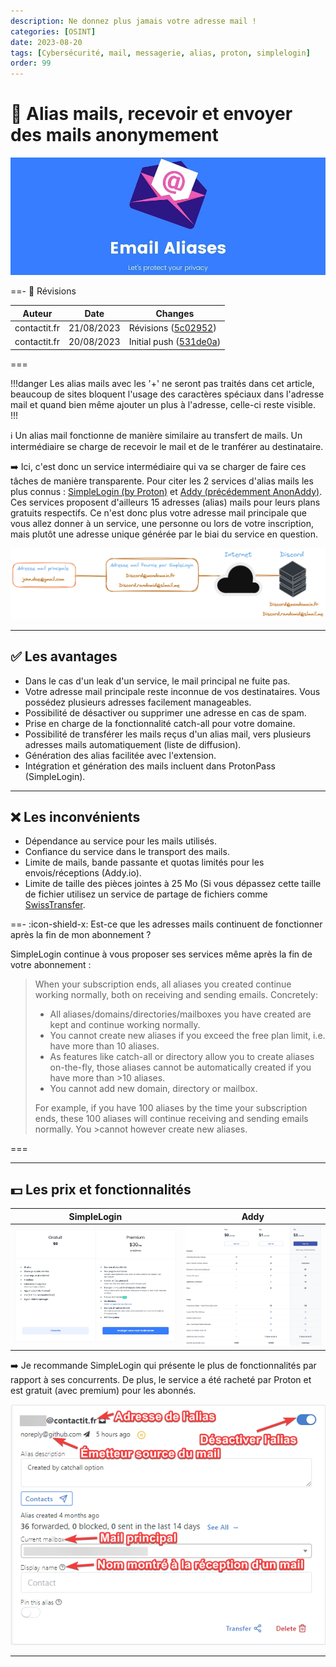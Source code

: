 ```yaml
---
description: Ne donnez plus jamais votre adresse mail !
categories: [OSINT]
date: 2023-08-20
tags: [Cybersécurité, mail, messagerie, alias, proton, simplelogin]
order: 99
---
```


# :incoming_envelope: Alias mails, recevoir et envoyer des mails anonymement

![(Source : SimpleLogin)](images/eamailaliases.webp)

==- :wrench: Révisions

Auteur | Date | Changes
--- | --- | ---
contactit.fr | 21/08/2023 | Révisions (<a href="https://github.com/didntchooseaname/docs.contactit.fr/commit/5c029529f32254c3fad2d1f06cd42d1c5f5ccc1b">5c02952</a>)
contactit.fr | 20/08/2023 | Initial push (<a href="https://github.com/didntchooseaname/docs.contactit.fr/commit/531de0a1d2af9fba09309993d74c499a6da9f696">531de0a</a>)

===

!!!danger
Les alias mails avec les '+' ne seront pas traités dans cet article, beaucoup de sites bloquent l'usage des caractères spéciaux dans l'adresse mail et quand bien même ajouter un plus à l'adresse, celle-ci reste visible.
!!!

:information_source: Un alias mail fonctionne de manière similaire au transfert de mails. Un intermédiaire se charge de recevoir le mail et de le tranférer au destinataire.  

:arrow_right: Ici, c'est donc un service intermédiaire qui va se charger de faire ces tâches de manière transparente. Pour citer les 2 services d'alias mails les plus connus : <a href="https://simplelogin.io" target="_blank">SimpleLogin (by Proton)</a> et <a href="https://addy.io" target="_blank">Addy (précédemment AnonAddy)</a>. Ces services proposent d'ailleurs 15 adresses (alias) mails pour leurs plans gratuits respectifs. Ce n'est donc plus votre adresse mail principale que vous allez donner à un service, une personne ou lors de votre inscription, mais plutôt une adresse unique générée par le biai du service en question.  

![Schéma logique du fonctionnement d'un alias mail (exemple avec Discord)](images/alias_mail.webp)

---

## :white_check_mark: Les avantages

- Dans le cas d'un leak d'un service, le mail principal ne fuite pas.
- Votre adresse mail principale reste inconnue de vos destinataires. Vous possédez plusieurs adresses facilement manageables.  
- Possibilité de désactiver ou supprimer une adresse en cas de spam.  
- Prise en charge de la fonctionnalité catch-all pour votre domaine.  
- Possibilité de transférer les mails reçus d'un alias mail, vers plusieurs adresses mails automatiquement (liste de diffusion).  
- Génération des alias facilitée avec l'extension.  
- Intégration et génération des mails incluent dans ProtonPass (SimpleLogin).

---

## :x: Les inconvénients 

- Dépendance au service pour les mails utilisés.  
- Confiance du service dans le transport des mails.  
- Limite de mails, bande passante et quotas limités pour les envois/réceptions (Addy.io).  
- Limite de taille des pièces jointes à 25 Mo (Si vous dépassez cette taille de fichier utilisez un service de partage de fichiers comme <a href="https://www.swisstransfer.com" target="_blank">SwissTransfer</a>.

==- :icon-shield-x: Est-ce que les adresses mails continuent de fonctionner après la fin de mon abonnement ? 

SimpleLogin continue à vous proposer ses services même après la fin de votre abonnement :  

>When your subscription ends, all aliases you created continue working normally, both on receiving and sending emails. Concretely:
>- All aliases/domains/directories/mailboxes you have created are kept and continue working normally.
>- You cannot create new aliases if you exceed the free plan limit, i.e. have more than 10 aliases.
>- As features like catch-all or directory allow you to create aliases on-the-fly, those aliases cannot be automatically created if you have more than >10 aliases.
>- You cannot add new domain, directory or mailbox.  
>
>For example, if you have 100 aliases by the time your subscription ends, these 100 aliases will continue receiving and sending emails normally. You >cannot however create new aliases.

===

---

## :dollar: Les prix et fonctionnalités 

SimpleLogin | Addy
:---: | :---:
[![](images/simplelogin.webp)](images/simplelogin.webp) | [![](images/addy.png)](images/addy.png)

:arrow_right: Je recommande SimpleLogin qui présente le plus de fonctionnalités par rapport à ses concurrents. De plus, le service a été racheté par Proton et est gratuit (avec premium) pour les abonnés.

[![Interface d'un alias mail dans simpleLogin](images/sl_interface.webp)](images/sl_interface.webp)

---
